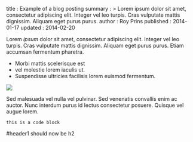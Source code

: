 title       : Example of a blog posting
summary     : >
    Lorem ipsum dolor sit amet, consectetur adipiscing elit. Integer vel leo turpis. Cras
    vulputate mattis dignissim. Aliquam eget purus purus.
author      : Roy Prins
published   : 2014-01-17
updated     : 2014-02-20

Lorem *ipsum* dolor sit amet, consectetur adipiscing elit. Integer 
vel leo turpis. Cras vulputate mattis dignissim. Aliquam eget 
purus purus. Etiam accumsan fermentum pharetra.

+ Morbi mattis scelerisque est
+ vel molestie lorem iaculis ut. 
+ Suspendisse ultricies facilisis lorem euismod fermentum. 

<img src="{{ url_for('static', filename='images/rabbit.jpg') }}">

Sed malesuada vel nulla vel pulvinar. Sed venenatis convallis enim 
ac auctor. Nunc interdum purus id lectus consectetur posuere. 
Quisque vel augue lorem.

```
this is a code block
```

#header1 should now be h2